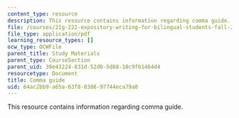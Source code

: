 ```yaml
---
content_type: resource
description: This resource contains information regarding comma guide.
file: /courses/21g-222-expository-writing-for-bilingual-students-fall-2002/64ac2bb9a65a63f8038697744eca79a0_MIT21G_222F02_comma_guide.pdf
file_type: application/pdf
learning_resource_types: []
ocw_type: OCWFile
parent_title: Study Materials
parent_type: CourseSection
parent_uid: 39e43224-831d-52d0-5d68-10c9f61464d4
resourcetype: Document
title: Comma guide
uid: 64ac2bb9-a65a-63f8-0386-97744eca79a0
---
```

This resource contains information regarding comma guide.

